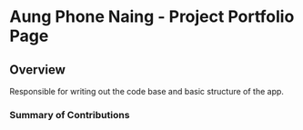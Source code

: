 # Aung Phone Naing - Project Portfolio Page

## Overview

Responsible for writing out the code base and basic structure of the app.

### Summary of Contributions
